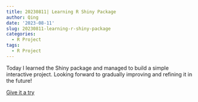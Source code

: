 ```yaml
---
title: 20230811| Learning R Shiny Package
author: Qing
date: '2023-08-11'
slug: 20230811-learning-r-shiny-package
categories:
  - R Project
tags:
  - R Project
---
```



Today I learned the Shiny package and managed to build a simple interactive project. Looking forward to gradually improving and refining it in the future!

[Give it a try](https://qingzhao.shinyapps.io/shiny/)